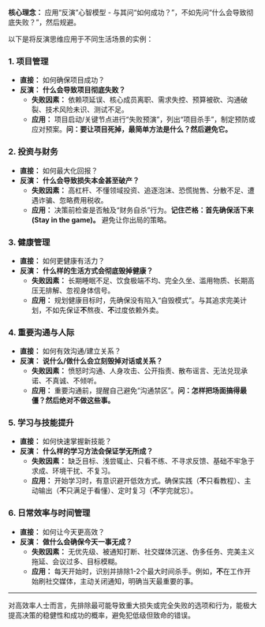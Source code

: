 

**核心理念：** 应用“反演”心智模型 - 与其问“如何成功？”，不如先问“什么会导致彻底失败？”，然后规避。

以下是将反演思维应用于不同生活场景的实例：

### 1. 项目管理

*   **直接：** 如何确保项目成功？
*   **反演：** **什么会导致项目彻底失败？**
    *   **失败因素：** 依赖项延误、核心成员离职、需求失控、预算被砍、沟通破裂、技术风险未识、测试不足。
    *   **应用：** 项目启动/关键节点进行“失败预演”，列出“项目杀手”，制定预防或应对预案。**问：要让项目死掉，最简单方法是什么？然后避免它。**

### 2. 投资与财务

*   **直接：** 如何最大化回报？
*   **反演：** **什么会导致损失本金甚至破产？**
    *   **失败因素：** 高杠杆、不懂领域投资、追逐泡沫、恐慌抛售、分散不足、遭遇诈骗、忽略费用税收。
    *   **应用：** 决策前检查是否触及“财务自杀”行为。**记住芒格：首先确保活下来 (Stay in the game)。** 避免让你出局的策略。

### 3. 健康管理

*   **直接：** 如何更健康有活力？
*   **反演：** **什么样的生活方式会彻底毁掉健康？**
    *   **失败因素：** 长期睡眠不足、饮食极端不均、完全久坐、滥用物质、长期高压无排解、忽视身体信号。
    *   **应用：** 规划健康目标时，先确保没有陷入“自毁模式”。与其追求完美计划，不如先保证**不**熬夜、**不**过度依赖外卖。

### 4. 重要沟通与人际

*   **直接：** 如何有效沟通/建立关系？
*   **反演：** **说什么/做什么会立刻毁掉对话或关系？**
    *   **失败因素：** 愤怒时沟通、人身攻击、公开指责、散布谣言、无法兑现承诺、不真诚、不倾听。
    *   **应用：** 重要沟通前，提醒自己避免“沟通禁区”。**问：怎样把场面搞得最僵？然后绝对不做这些事。**

### 5. 学习与技能提升

*   **直接：** 如何快速掌握新技能？
*   **反演：** **什么样的学习方法会保证学无所成？**
    *   **失败因素：** 缺乏目标、浅尝辄止、只看不练、不寻求反馈、基础不牢急于求成、环境干扰、不复习。
    *   **应用：** 开始学习时，有意识避开低效方式。确保实践（**不**只看教程）、主动输出（**不**只满足于看懂）、定时复习（**不**学完就忘）。

### 6. 日常效率与时间管理

*   **直接：** 如何让今天更高效？
*   **反演：** **做什么会确保今天一事无成？**
    *   **失败因素：** 无优先级、被通知打断、社交媒体沉迷、伪多任务、完美主义拖延、会议过多、目标模糊。
    *   **应用：** 每天开始时，识别并排除1-2个最大时间杀手。例如，**不**在工作开始刷社交媒体，主动关闭通知，明确当天最重要的事。

---

对高效率人士而言，先排除最可能导致重大损失或完全失败的选项和行为，能极大提高决策的稳健性和成功的概率，避免犯低级但致命的错误。
